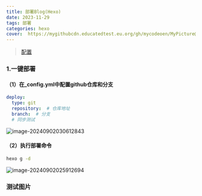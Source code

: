 ```yaml
---
title: 部署Blog(Hexo)
date: 2023-11-29
tags: 部署
categories: hexo
cover:  https://mygithubcdn.educatedtest.eu.org/gh/mycodeoen/MyPicture@main/blog/202409021145034.jpg
---
```


> [配置](https://redefine-docs.ohevan.com/footer#%E8%BF%90%E8%A1%8C%E6%97%B6%E9%97%B4)

### 1.一键部署

#### （1）在_config.yml中配置github仓库和分支
```yml
deploy:
  type: git
  repository:  # 仓库地址
  branch:  # 分支
  # 同步测试
```
![image-20240902030612843](https://mygithubcdn.educatedtest.eu.org/gh/mycodeoen/MyPicture@main/blog/202409020306519.png)

#### （2）执行部署命令

```bash
hexo g -d
```

![image-20240902025912694](https://mygithubcdn.educatedtest.eu.org/gh/mycodeoen/MyPicture@main/blog/202409020259919.png)

### 测试图片